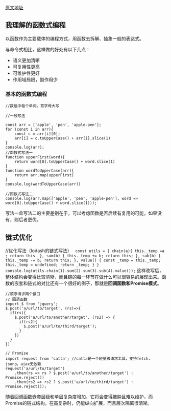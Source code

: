 [原文地址](http://taobaofed.org/blog/2017/03/16/javascript-functional-programing/)

## 我理解的函数式编程

以函数作为主要载体的编程方式，用函数去拆解、抽象一般的表达式。

与命令式相比，这样做的好处有以下几点：

- 语义更加清晰
- 可复用性更高
- 可维护性更好
- 作用域局限，副作用少

### 基本的函数式编程

    //数组中每个单词，首字母大写
    
    //一般写法
	
	const arr = ['apple', 'pen', 'apple-pen'];
	for (const i in arr){
		const c = arr[i][0];	
		arr[i] = c.toUpperCase() + arr[i].slice(1)
	}
	console.log(arr);
	//函数式写法一
	function upperFirst(word){
		return word[0].toUpperCase() + word.slice(1)	
	}
	function wordToUpperCase(arr){
		return arr.map(upperFirst)
	}
	console.log(wordToUpperCase(arr))
	
	//函数式写法二
	console.log(arr.map(['apple', 'pen', 'apple-pen'], word => word[0].toUpperCase() + word.slice(1)));

写法一盒写法二的主要差别在于，可以考虑函数是否后续有复用的可能，如果没有，则后者更优。

## 链式优化

//优化写法（lodash的链式写法）
  `  const utils = {
      chain(a){
	    this._temp =a ;
	    return this 
      },
      sum(b) {
	    this._temp += b;
	    return this;
      },
      sub(b) {
	    this._temp -= b;
	    return this;
      },
      value() {
	    const _temp = this._temp;
	    this._temp = undefined;
	    return _temp;
      }
    }
    console.log(utils.chain(1).sum(2).sum(3).sub(4).value());
`
这样改写后，整体结构会变得比较清晰，而且链的每一环节在做什么可以很容易的展现出来。函数的嵌套和链式的对比还有一个很好的例子，那就是**回调函数和Promise模式**。

    //顺序请求两个接口
    // 回调函数
    import $ from 'jquery';
    $.post('a/url/to/target', (rs)=>{
      if(rs){
	    $.post('a/url/to/another/target', (rs2) => {
	      if(rs2){
	    	$.post('a/url/to/third/target');
	      }
	    })
      }
    })
    
    // Promise
    import request from 'catta'; //catta是一个轻量级请求工具，支持fetch，jsonp，ajax无依赖
    request('a/url/to/target')
	    .then(rs => rs ? $.post('a/url/to/another/target') : Promise.reject())
	    .then(rs2 => rs2 ? $.post('a/url/to/third/target') : Promise.reject());

随着回调函数嵌套层级和单层复杂度增加，它将会变得臃肿且难以维护，而Promise的链式结构，在高复杂时，仍能纵向扩展，而且层次隔离很清晰。
